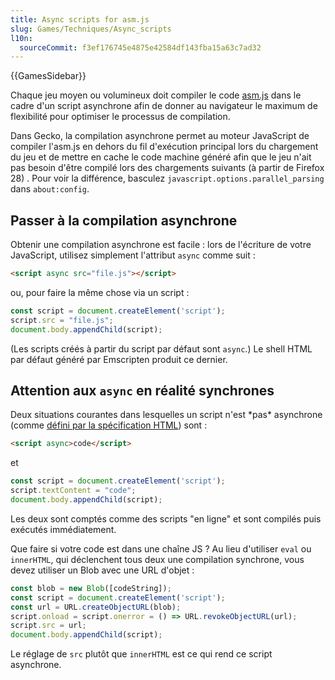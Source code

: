 ```yaml
---
title: Async scripts for asm.js
slug: Games/Techniques/Async_scripts
l10n:
  sourceCommit: f3ef176745e4875e42584df143fba15a63c7ad32
---
```

{{GamesSidebar}}

Chaque jeu moyen ou volumineux doit compiler le code [asm.js](/fr/docs/Games/Tools/asm.js) dans le cadre d'un script asynchrone afin de donner au navigateur le maximum de flexibilité pour optimiser le processus de compilation.

Dans Gecko, la compilation asynchrone permet au moteur JavaScript de compiler l'asm.js en dehors du fil d'exécution principal lors du chargement du jeu et de mettre en cache le code machine généré afin que le jeu n'ait pas besoin d'être compilé lors des chargements suivants (à partir de Firefox 28) . Pour voir la différence, basculez `javascript.options.parallel_parsing` dans `about:config`.

## Passer à la compilation asynchrone

Obtenir une compilation asynchrone est facile&nbsp;: lors de l'écriture de votre JavaScript, utilisez simplement l'attribut `async` comme suit&nbsp;:

```html
<script async src="file.js"></script>
```

ou, pour faire la même chose via un script&nbsp;:

```js
const script = document.createElement('script');
script.src = "file.js";
document.body.appendChild(script);
```

(Les scripts créés à partir du script par défaut sont `async`.) Le shell HTML par défaut généré par Emscripten produit ce dernier.

## Attention aux `async` en réalité synchrones

Deux situations courantes dans lesquelles un script n'est \*pas\* asynchrone (comme [défini par la spécification HTML](https://html.spec.whatwg.org/multipage/scripting.html)) sont&nbsp;:

```html
<script async>code</script>
```

et

```js
const script = document.createElement('script');
script.textContent = "code";
document.body.appendChild(script);
```

Les deux sont comptés comme des scripts "en ligne" et sont compilés puis exécutés immédiatement.

Que faire si votre code est dans une chaîne JS&nbsp;? Au lieu d'utiliser `eval` ou `innerHTML`, qui déclenchent tous deux une compilation synchrone, vous devez utiliser un Blob avec une URL d'objet&nbsp;:

```js
const blob = new Blob([codeString]);
const script = document.createElement('script');
const url = URL.createObjectURL(blob);
script.onload = script.onerror = () => URL.revokeObjectURL(url);
script.src = url;
document.body.appendChild(script);
```

Le réglage de `src` plutôt que `innerHTML` est ce qui rend ce script asynchrone.

